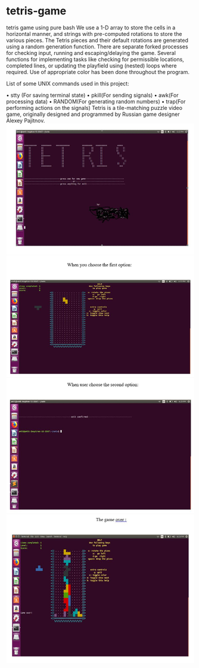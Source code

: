 # tetris-game
tetris game using pure bash
We use a 1-D array to store the cells in a horizontal manner, and strings with pre-computed rotations to store the various pieces.
The Tetris pieces and their default rotations are generated using a random generation function.
There are separate forked processes for checking input, running and escaping/delaying the game.
Several functions for implementing tasks like checking for permissible locations, completed lines, or updating the playfield using (nested) loops where required.
Use of appropriate color has been done throughout the program.

List of some UNIX commands used in this project:

•	stty (For saving terminal state)
•	pkill(For sending signals)
•	awk(For processing data)
•	RANDOM(For generating random numbers)
•	trap(For performing actions on the signals)
Tetris is a tile-matching puzzle video game, originally designed and programmed by Russian game designer Alexey Pajitnov.
![Output Example1](/images/1.jpg)
![Output Example2](/images/2.jpg)
![Output Example3](/images/3.jpg)
![Output Example4](/images/4.jpg)
